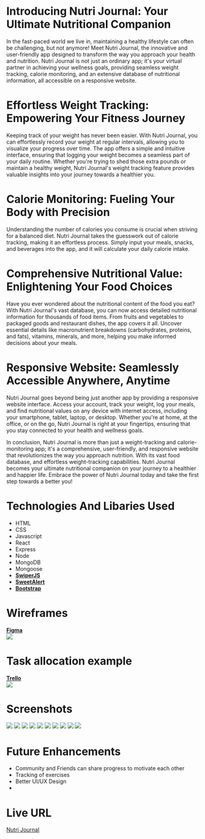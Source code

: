 # Introducing Nutri Journal: Your Ultimate Nutritional Companion

In the fast-paced world we live in, maintaining a healthy lifestyle can often be challenging, but not anymore! Meet Nutri Journal, the innovative and user-friendly app designed to transform the way you approach your health and nutrition. Nutri Journal is not just an ordinary app; it's your virtual partner in achieving your wellness goals, providing seamless weight tracking, calorie monitoring, and an extensive database of nutritional information, all accessible on a responsive website.

# Effortless Weight Tracking: Empowering Your Fitness Journey

Keeping track of your weight has never been easier. With Nutri Journal, you can effortlessly record your weight at regular intervals, allowing you to visualize your progress over time. The app offers a simple and intuitive interface, ensuring that logging your weight becomes a seamless part of your daily routine. Whether you're trying to shed those extra pounds or maintain a healthy weight, Nutri Journal's weight tracking feature provides valuable insights into your journey towards a healthier you.

# Calorie Monitoring: Fueling Your Body with Precision

Understanding the number of calories you consume is crucial when striving for a balanced diet. Nutri Journal takes the guesswork out of calorie tracking, making it an effortless process. Simply input your meals, snacks, and beverages into the app, and it will calculate your daily calorie intake.

# Comprehensive Nutritional Value: Enlightening Your Food Choices

Have you ever wondered about the nutritional content of the food you eat? With Nutri Journal's vast database, you can now access detailed nutritional information for thousands of food items. From fruits and vegetables to packaged goods and restaurant dishes, the app covers it all. Uncover essential details like macronutrient breakdowns (carbohydrates, proteins, and fats), vitamins, minerals, and more, helping you make informed decisions about your meals.

# Responsive Website: Seamlessly Accessible Anywhere, Anytime

Nutri Journal goes beyond being just another app by providing a responsive website interface. Access your account, track your weight, log your meals, and find nutritional values on any device with internet access, including your smartphone, tablet, laptop, or desktop. Whether you're at home, at the office, or on the go, Nutri Journal is right at your fingertips, ensuring that you stay connected to your health and wellness goals.

In conclusion, Nutri Journal is more than just a weight-tracking and calorie-monitoring app; it's a comprehensive, user-friendly, and responsive website that revolutionizes the way you approach nutrition. With its vast food database, and effortless weight-tracking capabilities. Nutri Journal becomes your ultimate nutritional companion on your journey to a healthier and happier life. Embrace the power of Nutri Journal today and take the first step towards a better you!

# Technologies And Libaries Used
- HTML
- CSS
- Javascript
- React
- Express
- Node
- MongoDB
- Mongoose
- [**SwiperJS**](https://swiperjs.com/)
- [**SweetAlert**](https://sweetalert.js.org/)
- [**Bootstrap**](https://getbootstrap.com/)

# Wireframes
[**Figma**](https://www.figma.com/file/bNUHoLFCBLx2o5cIbm9UE8/Nutri-Journal?type=design&node-id=0%3A1&mode=design&t=7zKBnbyc2sRpDeY3-1)<br>
<img src="https://imgur.com/1B6yu4C.png">

# Task allocation example
[**Trello**](https://trello.com/b/9vUbyMSL/nutri-journal)<br>
<img src="https://imgur.com/8eNYRAS.png">

# Screenshots
<img src="https://imgur.com/Elfll7R.png">
<img src="https://imgur.com/ByZ3Vwb.png">
<img src="https://imgur.com/NbEgCiB.png">
<img src="https://imgur.com/c3YiHy9.png">
<img src="https://imgur.com/kVMrBjT.png">
<img src="https://imgur.com/Q2WRVbm.png">
<img src="https://imgur.com/vNxGFdy.png">
<img src="https://imgur.com/vjDg0cH.png">
<img src="https://imgur.com/7XZoq8d.png">
<img src="https://imgur.com/VGTyJ6P.png">

# Future Enhancements
- Community and Friends can share progress to motivate each other
- Tracking of exercises
- Better UI/UX Design
- 

# Live URL
[Nutri Journal](https://funny-lime-pocketbook.cyclic.app/)
